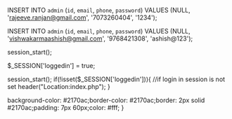 INSERT INTO `admin` (`id`, `email`, `phone`, `password`) VALUES (NULL, 'rajeeve.ranjan@gmail.com', '7073260404', '1234');

INSERT INTO `admin` (`id`, `email`, `phone`, `password`) VALUES (NULL, 'vishwakarmaashish@gmail.com', '9768421308', 'ashish@123');


session_start();


 $_SESSION['loggedin'] = true;


session_start();
if(!isset($_SESSION['loggedin'])){ //if login in session is not set
     header("Location:index.php");
}




 background-color: #2170ac;border-color: #2170ac;border: 2px solid #2170ac;padding: 7px 60px;color: #fff;
}